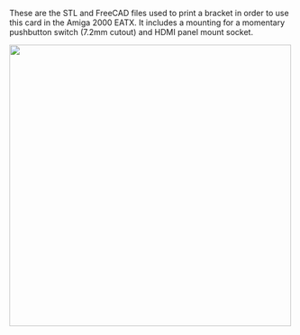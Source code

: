 These are the STL and FreeCAD files used to print a bracket in order to use this card in the Amiga 2000 EATX. It includes a mounting for a momentary pushbutton switch (7.2mm cutout) and HDMI panel mount socket.

<img src="/Amiga2000_EATX.png" width="500">

